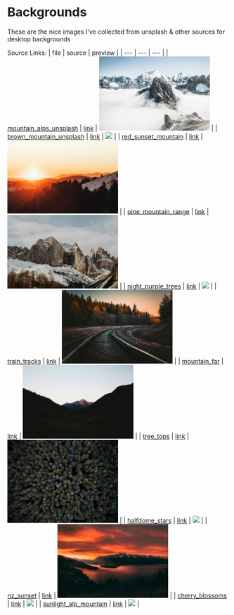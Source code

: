 # Backgrounds

These are the nice images I've collected from unsplash & other sources for desktop backgrounds 

Source Links:
| file | source | preview |
| --- | --- | --- |
| [mountain_alps_unsplash](./mountain_alps_unsplash.jpg) | [link](https://unsplash.com/photos/landscape-photo-of-mountain-alps-vddccTqwal8) | <img src="./mountain_alps_unsplash.jpg" width="50%"> |
| [brown_mountain_unsplash](./brown_mountain_unsplash.jpg) | [link](https://unsplash.com/photos/aerial-photo-of-brown-moutains-JgOeRuGD_Y4) | <img src="./brown_mountain_unsplash.jpg" width="50%"> |
| [red_sunset_mountain](./red_sunset_mountain.jpg) | [link](https://unsplash.com/photos/silhouette-photography-of-forest-kRnkqSKZODQ) | <img src="./red_sunset_mountain.jpg" width="50%"> |
| [pine_mountain_range](./pine_mountain_range.jpg) | [link](https://unsplash.com/photos/rocky-mountains-near-pine-trees-yrwpJwDNSHE) | <img src="./pine_mountain_range.jpg" width="50%"> |
| [night_purple_trees](./night_purple_trees.jpg) | [link](https://unsplash.com/photos/landscape-photo-of-trees-1mpYnNXHeHA) | <img src="./night_purple_trees.jpg" width="50%"> |
| [train_tracks](./train_tracks.jpg) | [link](https://unsplash.com/photos/train-rail-surrounded-by-trees-nYIQYg8cQVc) | <img src="./train_tracks.jpg" width="50%"> |
| [mountain_far](./mountain_far.jpg) | [link](https://unsplash.com/photos/silhouette-of-valley-and-mountain-phmgfNIITL8) | <img src="./mountain_far.jpg" width="50%"> |
| [tree_tops](./tree_tops.jpg) | [link](https://unsplash.com/photos/aerial-shot-of-green-forest-0huRqQjz81A) | <img src="./tree_tops.jpg" width="50%"> |
| [halfdome_stars](./halfdome_stars.jpg) | [link](https://unsplash.com/photos/milky-way-on-top-of-mountains-gzH1qxPLXtA) | <img src="./halfdome_stars.jpg" width="50%"> |
| [nz_sunset](./nz_sunset.jpg) | [link](https://unsplash.com/photos/body-of-water-near-mountains-at-golden-hour-mpWPcRT9D1E?utm_source=Start&utm_medium=referral&utm_campaign=api-credit) | <img src="./nz_sunset.jpg" width="50%"> |
| [cherry_blossoms](./cherry_blossom.jpg) | [link](https://unsplash.com/photos/worms-eye-view-of-white-cherry-blossom-zsAPsRjzXRI?utm_source=Start&utm_medium=referral&utm_campaign=api-credit) | <img src="./cherry_blossom.jpg" width="50%"> |
| [sunlight_alp_mountain](./sunlight_alp_mountain.jpg) | [link](https://unsplash.com/photos/sunlight-through-alp-mountain-4yta6mU66dE?utm_source=Start&utm_medium=referral&utm_campaign=api-credit) | <img src="./sunlight_alp_mountain.jpg" width="50%"> |
